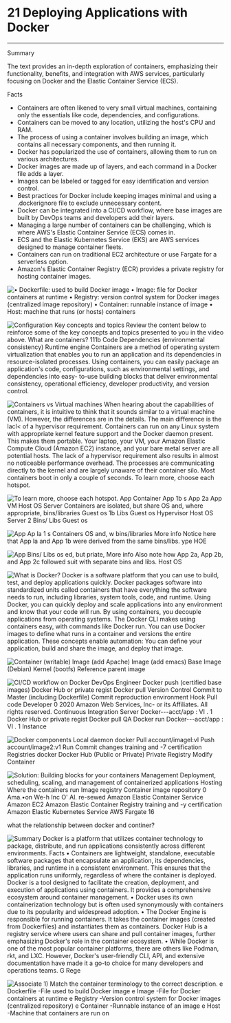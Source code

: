 # 21 Deploying Applications with Docker



---

Summary

The text provides an in-depth exploration of containers, emphasizing their functionality, benefits, and integration with AWS services, particularly focusing on Docker and the Elastic Container Service (ECS).

Facts

- Containers are often likened to very small virtual machines, containing only the essentials like code, dependencies, and configurations.
- Containers can be moved to any location, utilizing the host's CPU and RAM.
- The process of using a container involves building an image, which contains all necessary components, and then running it.
- Docker has popularized the use of containers, allowing them to run on various architectures.
- Docker images are made up of layers, and each command in a Docker file adds a layer.
- Images can be labeled or tagged for easy identification and version control.
- Best practices for Docker include keeping images minimal and using a .dockerignore file to exclude unnecessary content.
- Docker can be integrated into a CI/CD workflow, where base images are built by DevOps teams and developers add their layers.
- Managing a large number of containers can be challenging, which is where AWS's Elastic Container Service (ECS) comes in.
- ECS and the Elastic Kubernetes Service (EKS) are AWS services designed to manage container fleets.
- Containers can run on traditional EC2 architecture or use Fargate for a serverless option.
- Amazon's Elastic Container Registry (ECR) provides a private registry for hosting container images.





![• Dockerfile: used to build Docker image • Image: file for Docker containers at runtime • Registry: version control system for Docker images (centralized image repository) • Container: runnable instance of image • Host: machine that runs (or hosts) containers ](../../../media/AWS-DevOps-Module-6-21-Deploying-Applications-with-Docker-image1.png)



![Configuration Key concepts and topics Review the content below to reinforce some of the key concepts and topics presented to you in the video above. What are containers? 111b Code Dependencies (environmental consistency) Runtime engine Containers are a method of operating system virtualization that enables you to run an application and its dependencies in resource-isolated processes. Using containers, you can easily package an application's code, configurations, such as environmental settings, and dependencies into easy- to-use building blocks that deliver environmental consistency, operational efficiency, developer productivity, and version control. ](../../../media/AWS-DevOps-Module-6-21-Deploying-Applications-with-Docker-image2.png)



![Containers vs Virtual machines When hearing about the capabilities of containers, it is intuitive to think that it sounds similar to a virtual machine (VM). However, the differences are in the details. The main difference is the lacl< of a hypervisor requirement. Containers can run on any Linux system with appropriate kernel feature support and the Docker daemon present. This makes them portable. Your laptop, your VM, your Amazon Elastic Compute Cloud (Amazon EC2) instance, and your bare metal server are all potential hosts. The lack of a hypervisor requirement also results in almost no noticeable performance overhead. The processes are communicating directly to the kernel and are largely unaware of their container silo. Most containers boot in only a couple of seconds. To learn more, choose each hotspot. ](../../../media/AWS-DevOps-Module-6-21-Deploying-Applications-with-Docker-image3.png)



![To learn more, choose each hotspot. App Container App 1b s App 2a App VM Host OS Server Containers are isolated, but share OS and, where appropriate, bins/libraries Guest os 1b Libs Guest os Hypervisor Host OS Server 2 Bins/ Libs Guest os ](../../../media/AWS-DevOps-Module-6-21-Deploying-Applications-with-Docker-image4.png)



![App Ap la 1 s Containers OS and, w bins/libraries More info Notice here that App la and App 1b were derived from the same bins/libs. ype HOE ](../../../media/AWS-DevOps-Module-6-21-Deploying-Applications-with-Docker-image5.png)



![App Bins/ Libs os ed, but priate, More info Also note how App 2a, App 2b, and App 2c followed suit with separate bins and libs. Host OS ](../../../media/AWS-DevOps-Module-6-21-Deploying-Applications-with-Docker-image6.png)



![What is Docker? Docker is a software platform that you can use to build, test, and deploy applications quickly. Docker packages software into standardized units called containers that have everything the software needs to run, including libraries, system tools, code, and runtime. Using Docker, you can quickly deploy and scale applications into any environment and know that your code will run. By using containers, you decouple applications from operating systems. The Docker CLI makes using containers easy, with commands like Docker run. You can use Docker images to define what runs in a container and versions the entire application. These concepts enable automation: You can define your application, build and share the image, and deploy that image. ](../../../media/AWS-DevOps-Module-6-21-Deploying-Applications-with-Docker-image7.png)



![Container (writable) Image (add Apache) Image (add emacs) Base Image (Debian) Kernel (bootfs) Reference parent image ](../../../media/AWS-DevOps-Module-6-21-Deploying-Applications-with-Docker-image8.png)



![CI/CD workflow on Docker DevOps Engineer Docker push (certified base images) Docker Hub or private regist Docker pull Version Control Commit to Master (including Dockerfile) Commit reproduction environment Hook Pull code Developer 0 2020 Amazon Web Services, Inc- or its Affiliates. All rights reserved. Continuous Integration Server Docker---acct/app : VI . 1 Docker Hub or private regist Docker pull QA Docker run Docker---acct/app : VI . 1 Instance ](../../../media/AWS-DevOps-Module-6-21-Deploying-Applications-with-Docker-image9.png)









![Docker components Local daemon docker Pull account/imagel:vl Push account/image2:v1 Run Commit changes training and -7 certification Registries docker Docker Hub (Public or Private) Private Registry Modify Container ](../../../media/AWS-DevOps-Module-6-21-Deploying-Applications-with-Docker-image10.png)



![Solution: Building blocks for your containers Management Deployment, scheduling, scaling, and management of containerized applications Hosting Where the containers run Image registry Container image repository 0 Ama.•on We-h Inc O' Al. re-sewed Amazon Elastic Container Service Amazon EC2 Amazon Elastic Container Registry training and -y certification Amazon Elastic Kubernetes Service AWS Fargate 16 ](../../../media/AWS-DevOps-Module-6-21-Deploying-Applications-with-Docker-image11.png)







what the relationship between docker and continer?







![Summary Docker is a platform that utilizes container technology to package, distribute, and run applications consistently across different environments. Facts • Containers are lightweight, standalone, executable software packages that encapsulate an application, its dependencies, libraries, and runtime in a consistent environment. This ensures that the application runs uniformly, regardless of where the container is deployed. Docker is a tool designed to facilitate the creation, deployment, and execution of applications using containers. It provides a comprehensive ecosystem around container management. • Docker uses its own containerization technology but is often used synonymously with containers due to its popularity and widespread adoption. • The Docker Engine is responsible for running containers. It takes the container images (created from Dockerfiles) and instantiates them as containers. Docker Hub is a registry service where users can share and pull container images, further emphasizing Docker's role in the container ecosystem. • While Docker is one of the most popular container platforms, there are others like Podman, rkt, and LXC. However, Docker's user-friendly CLI, API, and extensive documentation have made it a go-to choice for many developers and operations teams. G Rege ](../../../media/AWS-DevOps-Module-6-21-Deploying-Applications-with-Docker-image12.png)



![Associate 1) Match the container terminology to the correct description. e Dockerfile -File used to build Docker image e Image -File for Docker containers at runtime e Registry -Version control system for Docker images (centralized repository) e Container -Runnable instance of an image e Host -Machine that containers are run on ](../../../media/AWS-DevOps-Module-6-21-Deploying-Applications-with-Docker-image13.png)















